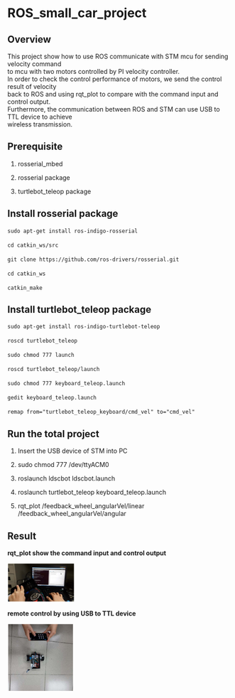 # ROS_small_car_project

## Overview
This project show how to use ROS communicate with STM mcu for sending velocity command  
to mcu with two motors controlled by PI velocity controller.  
In order to check the control performance of motors, we send the control result of velocity  
back to ROS and using rqt_plot to compare with the command input and control output.  
Furthermore, the communication between ROS and STM can use USB to TTL device to achieve  
wireless transmission.

## Prerequisite
1. rosserial_mbed  

2. rosserial package  

3. turtlebot_teleop package

## Install rosserial package
```
sudo apt-get install ros-indigo-rosserial  

cd catkin_ws/src  

git clone https://github.com/ros-drivers/rosserial.git  

cd catkin_ws  

catkin_make
```

## Install turtlebot_teleop package
```
sudo apt-get install ros-indigo-turtlebot-teleop  

roscd turtlebot_teleop  

sudo chmod 777 launch  

roscd turtlebot_teleop/launch  

sudo chmod 777 keyboard_teleop.launch  

gedit keyboard_teleop.launch  

remap from="turtlebot_teleop_keyboard/cmd_vel" to="cmd_vel"
```

## Run the total project
1. Insert the USB device of STM into PC  

2. sudo chmod 777 /dev/ttyACM0  

3. roslaunch ldscbot ldscbot.launch  

4. roslaunch turtlebot_teleop keyboard_teleop.launch  

5. rqt_plot /feedback_wheel_angularVel/linear /feedback_wheel_angularVel/angular

## Result
**rqt_plot show the command input and control output**
<tr>
<td>
<img src="./result/rqt.png" width="30%"/>
</td>
</tr>

**remote control by using USB to TTL device**
<tr>
<td>
<img src="./result/car.png" width="30%"/>
</td>
</tr>
